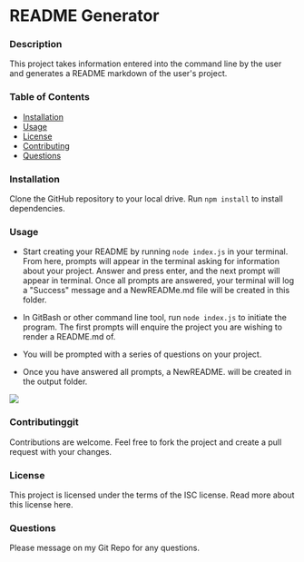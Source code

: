 # README Generator

### Description

This project takes information entered into the command line by the user and generates a README markdown of the user's project.

### Table of Contents

* [Installation](#installation)
* [Usage](#usage)
* [License](#license)
* [Contributing](#contributing)
* [Questions](#questions)

### Installation
Clone the GitHub repository to your local drive. Run `npm install` to install dependencies.

### Usage
* Start creating your README by running `node index.js` in your terminal. From here, prompts will appear in the terminal asking for information about your project. Answer and press enter, and the next prompt will appear in terminal. Once all prompts are answered, your terminal will log a "Success" message and a NewREADMe.md file will be created in this folder.

* In GitBash or other command line tool, run `node index.js` to initiate the program. The first prompts will enquire the project you are wishing to render a README.md of. 

* You will be prompted with a series of questions on your project.

* Once you have answered all prompts, a NewREADME. will be created in the output folder.

![](assets/readme-walkthrough.gif)

### Contributinggit 

Contributions are welcome. Feel free to fork the project and create a pull request with your changes.

### License

This project is licensed under the terms of the ISC license. Read more about this license here.

### Questions

Please message on my Git Repo for any questions.
